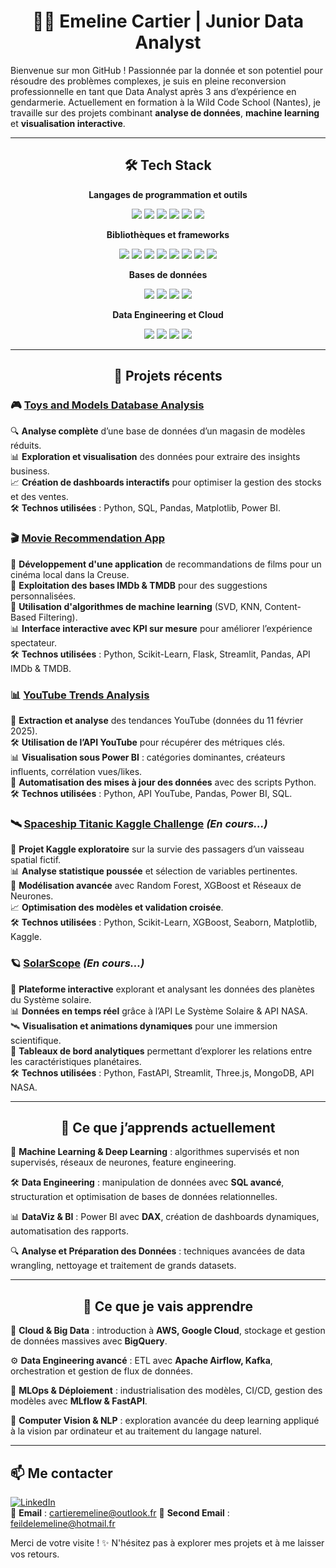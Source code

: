 <h1 align="center">👩‍💻 Emeline Cartier | Junior Data Analyst</h1>

Bienvenue sur mon GitHub ! Passionnée par la donnée et son potentiel pour résoudre des problèmes complexes, je suis en pleine reconversion professionnelle en tant que Data Analyst après 3 ans d’expérience en gendarmerie. Actuellement en formation à la Wild Code School (Nantes), je travaille sur des projets combinant **analyse de données**, **machine learning** et **visualisation interactive**.

---

<h2 align="center">🛠️ Tech Stack</h2>

<p align="center">
  <strong>Langages de programmation et outils</strong>
</p>

<p align="center">
  <img src="https://img.shields.io/badge/Python-3776AB?style=for-the-badge&logo=python&logoColor=white" />
  <img src="https://img.shields.io/badge/SQL-003B57?style=for-the-badge&logo=postgresql&logoColor=white" />
  <img src="https://img.shields.io/badge/PowerBI-F2C811?style=for-the-badge&logo=powerbi&logoColor=black" />
  <img src="https://img.shields.io/badge/Tableau-E97627?style=for-the-badge&logo=tableau&logoColor=white" />
  <img src="https://img.shields.io/badge/Git-F05032?style=for-the-badge&logo=git&logoColor=white" />
  <img src="https://img.shields.io/badge/Docker-2496ED?style=for-the-badge&logo=docker&logoColor=white" />
</p>

<p align="center">
  <strong>Bibliothèques et frameworks</strong>
</p>

<p align="center">
  <img src="https://img.shields.io/badge/Pandas-150458?style=for-the-badge&logo=pandas&logoColor=white" />
  <img src="https://img.shields.io/badge/NumPy-013243?style=for-the-badge&logo=numpy&logoColor=white" />
  <img src="https://img.shields.io/badge/Matplotlib-6E7582?style=for-the-badge" />
  <img src="https://img.shields.io/badge/Seaborn-2E5D9F?style=for-the-badge" />
  <img src="https://img.shields.io/badge/Scikit--Learn-F7931E?style=for-the-badge&logo=scikitlearn&logoColor=white" />
  <img src="https://img.shields.io/badge/TensorFlow-FF6F00?style=for-the-badge&logo=tensorflow&logoColor=white" />
  <img src="https://img.shields.io/badge/PyTorch-EE4C2C?style=for-the-badge&logo=pytorch&logoColor=white" />
  <img src="https://img.shields.io/badge/Streamlit-FF4B4B?style=for-the-badge&logo=streamlit&logoColor=white" />
</p>

<p align="center">
  <strong>Bases de données</strong>
</p>

<p align="center">
  <img src="https://img.shields.io/badge/PostgreSQL-4169E1?style=for-the-badge&logo=postgresql&logoColor=white" />
  <img src="https://img.shields.io/badge/MySQL-4479A1?style=for-the-badge&logo=mysql&logoColor=white" />
  <img src="https://img.shields.io/badge/MongoDB-47A248?style=for-the-badge&logo=mongodb&logoColor=white" />
  <img src="https://img.shields.io/badge/BigQuery-4285F4?style=for-the-badge&logo=googlecloud&logoColor=white" />
</p>

<p align="center">
  <strong>Data Engineering et Cloud</strong>
</p>

<p align="center">
  <img src="https://img.shields.io/badge/Apache_Airflow-017CEE?style=for-the-badge&logo=apacheairflow&logoColor=white" />
  <img src="https://img.shields.io/badge/Kafka-231F20?style=for-the-badge&logo=apachekafka&logoColor=white" />
  <img src="https://img.shields.io/badge/AWS-232F3E?style=for-the-badge&logo=amazonaws&logoColor=white" />
  <img src="https://img.shields.io/badge/Google_Cloud-4285F4?style=for-the-badge&logo=googlecloud&logoColor=white" />
</p>


---

<h2 align="center">🚀 Projets récents</h2>

### 🎮 [Toys and Models Database Analysis](https://github.com/AtomCrtr/toys-and-models-analysis)  
🔍 **Analyse complète** d’une base de données d’un magasin de modèles réduits.  
📊 **Exploration et visualisation** des données pour extraire des insights business.  
📈 **Création de dashboards interactifs** pour optimiser la gestion des stocks et des ventes.  
🛠️ **Technos utilisées** : Python, SQL, Pandas, Matplotlib, Power BI.  

### 🎬 [Movie Recommendation App](https://github.com/AtomCrtr/movie-recommendation-app)  
🎥 **Développement d'une application** de recommandations de films pour un cinéma local dans la Creuse.  
🧠 **Exploitation des bases IMDb & TMDB** pour des suggestions personnalisées.  
🤖 **Utilisation d'algorithmes de machine learning** (SVD, KNN, Content-Based Filtering).  
📊 **Interface interactive avec KPI sur mesure** pour améliorer l’expérience spectateur.  
🛠️ **Technos utilisées** : Python, Scikit-Learn, Flask, Streamlit, Pandas, API IMDb & TMDB.  

### 📊 [YouTube Trends Analysis](https://github.com/AtomCrtr/youtube-trends-analysis)  
📡 **Extraction et analyse** des tendances YouTube (données du 11 février 2025).  
🛠️ **Utilisation de l’API YouTube** pour récupérer des métriques clés.  
📊 **Visualisation sous Power BI** : catégories dominantes, créateurs influents, corrélation vues/likes.  
🚀 **Automatisation des mises à jour des données** avec des scripts Python.  
🛠️ **Technos utilisées** : Python, API YouTube, Pandas, Power BI, SQL.  

### 🛰️ [Spaceship Titanic Kaggle Challenge](https://github.com/votre-repo-spaceship-titanic) *(En cours...)*  
🌌 **Projet Kaggle exploratoire** sur la survie des passagers d’un vaisseau spatial fictif.  
📊 **Analyse statistique poussée** et sélection de variables pertinentes.  
🤖 **Modélisation avancée** avec Random Forest, XGBoost et Réseaux de Neurones.  
📈 **Optimisation des modèles et validation croisée**.  
🛠️ **Technos utilisées** : Python, Scikit-Learn, XGBoost, Seaborn, Matplotlib, Kaggle.  

### 🪐 [SolarScope](https://github.com/votre-repo-solarscope) *(En cours...)*  
🔭 **Plateforme interactive** explorant et analysant les données des planètes du Système solaire.  
📊 **Données en temps réel** grâce à l’API Le Système Solaire & API NASA.  
🛰️ **Visualisation et animations dynamiques** pour une immersion scientifique.  
📡 **Tableaux de bord analytiques** permettant d’explorer les relations entre les caractéristiques planétaires.  
🛠️ **Technos utilisées** : Python, FastAPI, Streamlit, Three.js, MongoDB, API NASA.  

---

<h2 align="center">🌱 Ce que j’apprends actuellement</h2>

🤖 **Machine Learning & Deep Learning** : algorithmes supervisés et non supervisés, réseaux de neurones, feature engineering.  

🛠️ **Data Engineering** : manipulation de données avec **SQL avancé**, structuration et optimisation de bases de données relationnelles.  

📊 **DataViz & BI** : Power BI avec **DAX**, création de dashboards dynamiques, automatisation des rapports.  

🔍 **Analyse et Préparation des Données** : techniques avancées de data wrangling, nettoyage et traitement de grands datasets.  

---

<h2 align="center">🎯 Ce que je vais apprendre</h2>

🚀 **Cloud & Big Data** : introduction à **AWS, Google Cloud**, stockage et gestion de données massives avec **BigQuery**.  

⚙️ **Data Engineering avancé** : ETL avec **Apache Airflow, Kafka**, orchestration et gestion de flux de données.  

📡 **MLOps & Déploiement** : industrialisation des modèles, CI/CD, gestion des modèles avec **MLflow & FastAPI**.  

🔬 **Computer Vision & NLP** : exploration avancée du deep learning appliqué à la vision par ordinateur et au traitement du langage naturel.  

---

## 📫 Me contacter  
[![LinkedIn](https://img.shields.io/badge/LinkedIn-Emeline--Cartier-0077B5?style=for-the-badge&logo=linkedin&logoColor=white)](www.linkedin.com/in/emeline-cartier)  
📧 **Email** : cartieremeline@outlook.fr
📧 **Second Email** : feildelemeline@hotmail.fr

Merci de votre visite ! ✨ N'hésitez pas à explorer mes projets et à me laisser vos retours.  
